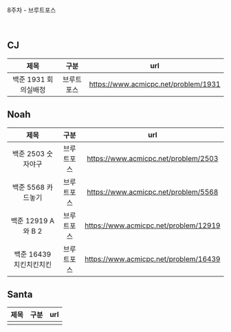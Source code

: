 8주차 - 브루트포스

</br>

## CJ

|제목|구분|url|
|:------:|:---:|:---:|
|백준 1931 회의실배정|브루트포스|https://www.acmicpc.net/problem/1931|

## Noah

| 제목 | 구분 | url |
|:------:|:---:|:---:|
|백준 2503 숫자야구|브루트포스|https://www.acmicpc.net/problem/2503|
|백준 5568 카드놓기|브루트포스|https://www.acmicpc.net/problem/5568|
|백준 12919 A와 B 2|브루트포스|https://www.acmicpc.net/problem/12919|
|백준 16439 치킨치킨치킨|브루트포스|https://www.acmicpc.net/problem/16439|


## Santa

|제목|구분|url|
|:------:|:---:|:---:|
||||
